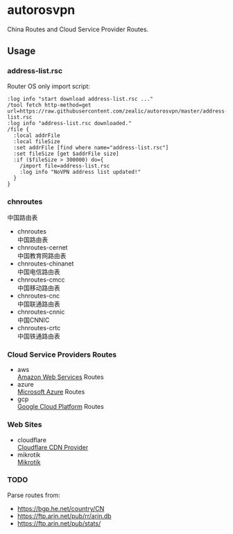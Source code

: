 # autorosvpn
China Routes and Cloud Service Provider Routes.

## Usage

### address-list.rsc
Router OS only import script:

```shell
:log info "start download address-list.rsc ..."
/tool fetch http-method=get url=https://raw.githubusercontent.com/zealic/autorosvpn/master/address-list.rsc
:log info "address-list.rsc downloaded."
/file {
  :local addrFile
  :local fileSize
  :set addrFile [find where name="address-list.rsc"]
  :set fileSize [get $addrFile size]
  :if ($fileSize > 300000) do={
    /import file=address-list.rsc
    :log info "NoVPN address list updated!"
  }
}
```

### chnroutes
中国路由表

* chnroutes  
  中国路由表
* chnroutes-cernet  
  中国教育网路由表
* chnroutes-chinanet  
  中国电信路由表
* chnroutes-cmcc  
  中国移动路由表
* chnroutes-cnc  
  中国联通路由表
* chnroutes-cnnic  
  中国CNNIC
* chnroutes-crtc  
  中国铁通路由表

### Cloud Service Providers Routes

* aws  
  [Amazon Web Services](https://aws.amazon.com/cn/) Routes
* azure  
  [Microsoft Azure](https://azure.microsoft.com/) Routes
* gcp  
  [Google Cloud Platform](https://cloud.google.com/) Routes

### Web Sites

* cloudflare  
  [Cloudflare CDN Provider](https://www.cloudflare.com)
* mikrotik  
  [Mikrotik](https://mikrotik.com/)

### TODO
Parse routes from:

* https://bgp.he.net/country/CN
* https://ftp.arin.net/pub/rr/arin.db
* https://ftp.arin.net/pub/stats/
